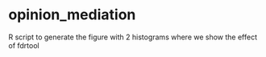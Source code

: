# opinion_mediation
R script to generate the figure with 2 histograms where we show the effect of fdrtool
